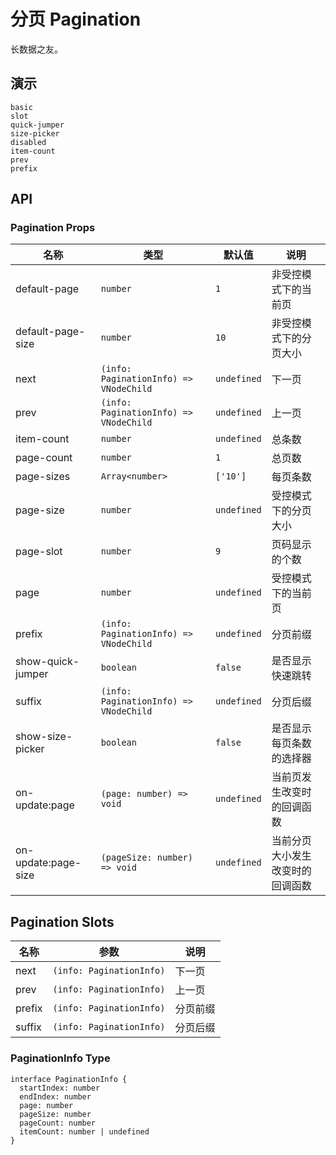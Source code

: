 # 分页 Pagination

<!--single-column-->

长数据之友。

## 演示

```demo
basic
slot
quick-jumper
size-picker
disabled
item-count
prev
prefix
```

## API

### Pagination Props

| 名称 | 类型 | 默认值 | 说明 |
| --- | --- | --- | --- |
| default-page | `number` | `1` | 非受控模式下的当前页 |
| default-page-size | `number` | `10` | 非受控模式下的分页大小 |
| next | `(info: PaginationInfo) => VNodeChild` | `undefined` | 下一页 |
| prev | `(info: PaginationInfo) => VNodeChild` | `undefined` | 上一页 |
| item-count | `number` | `undefined` | 总条数 |
| page-count | `number` | `1` | 总页数 |
| page-sizes | `Array<number>` | `['10']` | 每页条数 |
| page-size | `number` | `undefined` | 受控模式下的分页大小 |
| page-slot | `number` | `9` | 页码显示的个数 |
| page | `number` | `undefined` | 受控模式下的当前页 |
| prefix | `(info: PaginationInfo) => VNodeChild` | `undefined` | 分页前缀 |
| show-quick-jumper | `boolean` | `false` | 是否显示快速跳转 |
| suffix | `(info: PaginationInfo) => VNodeChild` | `undefined` | 分页后缀 |
| show-size-picker | `boolean` | `false` | 是否显示每页条数的选择器 |
| on-update:page | `(page: number) => void` | `undefined` | 当前页发生改变时的回调函数 |
| on-update:page-size | `(pageSize: number) => void` | `undefined` | 当前分页大小发生改变时的回调函数 |

## Pagination Slots

| 名称   | 参数                     | 说明     |
| ------ | ------------------------ | -------- |
| next   | `(info: PaginationInfo)` | 下一页   |
| prev   | `(info: PaginationInfo)` | 上一页   |
| prefix | `(info: PaginationInfo)` | 分页前缀 |
| suffix | `(info: PaginationInfo)` | 分页后缀 |

### PaginationInfo Type

```__ts
interface PaginationInfo {
  startIndex: number
  endIndex: number
  page: number
  pageSize: number
  pageCount: number
  itemCount: number | undefined
}
```
